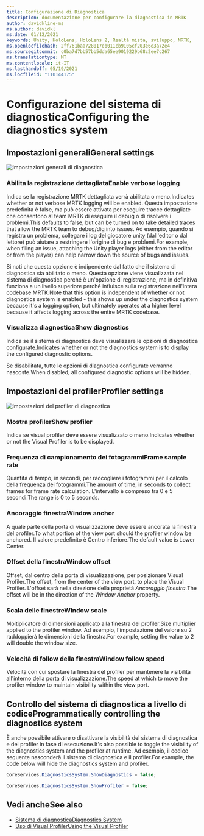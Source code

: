 ```yaml
---
title: Configurazione di Diagnostica
description: documentazione per configurare la diagnostica in MRTK
author: davidkline-ms
ms.author: davidkl
ms.date: 01/12/2021
keywords: Unity, HoloLens, HoloLens 2, Realtà mista, sviluppo, MRTK,
ms.openlocfilehash: 2ff761baa728017eb011cb9105cf203e6e3a72e4
ms.sourcegitcommit: c0ba7d7bb57bb5dda65ee9019229b68c2ee7c267
ms.translationtype: MT
ms.contentlocale: it-IT
ms.lasthandoff: 05/19/2021
ms.locfileid: "110144175"
---
```

# <a name="configuring-the-diagnostics-system"></a><span data-ttu-id="28d6b-104">Configurazione del sistema di diagnostica</span><span class="sxs-lookup"><span data-stu-id="28d6b-104">Configuring the diagnostics system</span></span>

## <a name="general-settings"></a><span data-ttu-id="28d6b-105">Impostazioni generali</span><span class="sxs-lookup"><span data-stu-id="28d6b-105">General settings</span></span>

![Impostazioni generali di diagnostica](../images/diagnostics/DiagnosticsGeneralSettings.png)

### <a name="enable-verbose-logging"></a><span data-ttu-id="28d6b-107">Abilita la registrazione dettagliata</span><span class="sxs-lookup"><span data-stu-id="28d6b-107">Enable verbose logging</span></span>

<span data-ttu-id="28d6b-108">Indica se la registrazione MRTK dettagliata verrà abilitata o meno.</span><span class="sxs-lookup"><span data-stu-id="28d6b-108">Indicates whether or not verbose MRTK logging will be enabled.</span></span> <span data-ttu-id="28d6b-109">Questa impostazione predefinita è false, ma può essere attivata per eseguire tracce dettagliate che consentono al team MRTK di eseguire il debug o di risolvere i problemi.</span><span class="sxs-lookup"><span data-stu-id="28d6b-109">This defaults to false, but can be turned on to take detailed traces that allow the MRTK team to debug/dig into issues.</span></span> <span data-ttu-id="28d6b-110">Ad esempio, quando si registra un problema, collegare i log del giocatore unity (dall'editor o dal lettore) può aiutare a restringere l'origine di bug e problemi.</span><span class="sxs-lookup"><span data-stu-id="28d6b-110">For example, when filing an issue, attaching the Unity player logs (either from the editor or from the player) can help narrow down the source of bugs and issues.</span></span>

<span data-ttu-id="28d6b-111">Si noti che questa opzione è indipendente dal fatto che il sistema di diagnostica sia abilitato o meno. Questa opzione viene visualizzata nel sistema di diagnostica perché è un'opzione di registrazione, ma in definitiva funziona a un livello superiore perché influisce sulla registrazione nell'intera codebase MRTK.</span><span class="sxs-lookup"><span data-stu-id="28d6b-111">Note that this option is independent of whether or not diagnostics system is enabled - this shows up under the diagnostics system because it's a logging option, but ultimately operates at a higher level because it affects logging across the entire MRTK codebase.</span></span>

### <a name="show-diagnostics"></a><span data-ttu-id="28d6b-112">Visualizza diagnostica</span><span class="sxs-lookup"><span data-stu-id="28d6b-112">Show diagnostics</span></span>

<span data-ttu-id="28d6b-113">Indica se il sistema di diagnostica deve visualizzare le opzioni di diagnostica configurate.</span><span class="sxs-lookup"><span data-stu-id="28d6b-113">Indicates whether or not the diagnostics system is to display the configured diagnostic options.</span></span>

<span data-ttu-id="28d6b-114">Se disabilitata, tutte le opzioni di diagnostica configurate verranno nascoste.</span><span class="sxs-lookup"><span data-stu-id="28d6b-114">When disabled, all configured diagnostic options will be hidden.</span></span>

## <a name="profiler-settings"></a><span data-ttu-id="28d6b-115">Impostazioni del profiler</span><span class="sxs-lookup"><span data-stu-id="28d6b-115">Profiler settings</span></span>

![Impostazioni del profiler di diagnostica](../images/diagnostics/DiagnosticsProfilerSettings.png)

### <a name="show-profiler"></a><span data-ttu-id="28d6b-117">Mostra profiler</span><span class="sxs-lookup"><span data-stu-id="28d6b-117">Show profiler</span></span>

<span data-ttu-id="28d6b-118">Indica se visual profiler deve essere visualizzato o meno.</span><span class="sxs-lookup"><span data-stu-id="28d6b-118">Indicates whether or not the Visual Profiler is to be displayed.</span></span>

### <a name="frame-sample-rate"></a><span data-ttu-id="28d6b-119">Frequenza di campionamento dei fotogrammi</span><span class="sxs-lookup"><span data-stu-id="28d6b-119">Frame sample rate</span></span>

<span data-ttu-id="28d6b-120">Quantità di tempo, in secondi, per raccogliere i fotogrammi per il calcolo della frequenza dei fotogrammi.</span><span class="sxs-lookup"><span data-stu-id="28d6b-120">The amount of time, in seconds to collect frames for frame rate calculation.</span></span> <span data-ttu-id="28d6b-121">L'intervallo è compreso tra 0 e 5 secondi.</span><span class="sxs-lookup"><span data-stu-id="28d6b-121">The range is 0 to 5 seconds.</span></span>

### <a name="window-anchor"></a><span data-ttu-id="28d6b-122">Ancoraggio finestra</span><span class="sxs-lookup"><span data-stu-id="28d6b-122">Window anchor</span></span>

<span data-ttu-id="28d6b-123">A quale parte della porta di visualizzazione deve essere ancorata la finestra del profiler.</span><span class="sxs-lookup"><span data-stu-id="28d6b-123">To what portion of the view port should the profiler window be anchored.</span></span> <span data-ttu-id="28d6b-124">Il valore predefinito è Centro inferiore.</span><span class="sxs-lookup"><span data-stu-id="28d6b-124">The default value is Lower Center.</span></span>

### <a name="window-offset"></a><span data-ttu-id="28d6b-125">Offset della finestra</span><span class="sxs-lookup"><span data-stu-id="28d6b-125">Window offset</span></span>

<span data-ttu-id="28d6b-126">Offset, dal centro della porta di visualizzazione, per posizionare Visual Profiler.</span><span class="sxs-lookup"><span data-stu-id="28d6b-126">The offset, from the center of the view port, to place the Visual Profiler.</span></span> <span data-ttu-id="28d6b-127">L'offset sarà nella direzione della proprietà *Ancoraggio finestra.*</span><span class="sxs-lookup"><span data-stu-id="28d6b-127">The offset will be in the direction of the *Window Anchor* property.</span></span>

### <a name="window-scale"></a><span data-ttu-id="28d6b-128">Scala delle finestre</span><span class="sxs-lookup"><span data-stu-id="28d6b-128">Window scale</span></span>

<span data-ttu-id="28d6b-129">Moltiplicatore di dimensioni applicato alla finestra del profiler.</span><span class="sxs-lookup"><span data-stu-id="28d6b-129">Size multiplier applied to the profiler window.</span></span> <span data-ttu-id="28d6b-130">Ad esempio, l'impostazione del valore su 2 raddoppierà le dimensioni della finestra.</span><span class="sxs-lookup"><span data-stu-id="28d6b-130">For example, setting the value to 2 will double the window size.</span></span>

### <a name="window-follow-speed"></a><span data-ttu-id="28d6b-131">Velocità di follow della finestra</span><span class="sxs-lookup"><span data-stu-id="28d6b-131">Window follow speed</span></span>

<span data-ttu-id="28d6b-132">Velocità con cui spostare la finestra del profiler per mantenere la visibilità all'interno della porta di visualizzazione.</span><span class="sxs-lookup"><span data-stu-id="28d6b-132">The speed at which to move the profiler window to maintain visibility within the view port.</span></span>

## <a name="programmatically-controlling-the-diagnostics-system"></a><span data-ttu-id="28d6b-133">Controllo del sistema di diagnostica a livello di codice</span><span class="sxs-lookup"><span data-stu-id="28d6b-133">Programmatically controlling the diagnostics system</span></span>

<span data-ttu-id="28d6b-134">È anche possibile attivare o disattivare la visibilità del sistema di diagnostica e del profiler in fase di esecuzione.</span><span class="sxs-lookup"><span data-stu-id="28d6b-134">It's also possible to toggle the visibility of the diagnostics system and the profiler at runtime.</span></span> <span data-ttu-id="28d6b-135">Ad esempio, il codice seguente nasconderà il sistema di diagnostica e il profiler.</span><span class="sxs-lookup"><span data-stu-id="28d6b-135">For example, the code below will hide the diagnostics system and profiler.</span></span>

```c#
CoreServices.DiagnosticsSystem.ShowDiagnostics = false;

CoreServices.DiagnosticsSystem.ShowProfiler = false;
```

## <a name="see-also"></a><span data-ttu-id="28d6b-136">Vedi anche</span><span class="sxs-lookup"><span data-stu-id="28d6b-136">See also</span></span>

- [<span data-ttu-id="28d6b-137">Sistema di diagnostica</span><span class="sxs-lookup"><span data-stu-id="28d6b-137">Diagnostics System</span></span>](diagnostics-system-getting-started.md)
- [<span data-ttu-id="28d6b-138">Uso di Visual Profiler</span><span class="sxs-lookup"><span data-stu-id="28d6b-138">Using the Visual Profiler</span></span>](using-visual-profiler.md)
